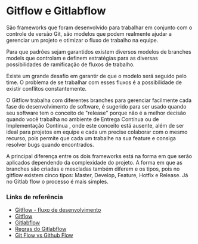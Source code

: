 # Gitflow e Gitlabflow #


São frameworks que foram desenvolvido para trabalhar em conjunto com o controle de versão Git, são modelos que podem realmente ajudar a gerenciar um projeto e otimizar o fluxo de trabalho na equipe. 

Para que padrões sejam garantidos existem diversos modelos de branches models que controlam e definem estratégias para as diversas possibilidades de ramificação de fluxos de trabalho.

Existe um grande desafio em garantir de que o modelo será seguido pelo time. O problema de se trabalhar com esses fluxos é a possibilidade de existir conflitos constantemente.

O Gitflow trabalha com diferentes branches para gerenciar facilmente cada fase do desenvolvimento de software, é sugerido para ser usado quando seu software tem o conceito de "release" porque não é a melhor decisão quando você trabalha no ambiente de Entrega Contínua ou de Implementação Contínua , onde este conceito está ausente, além de ser ideal para projetos em equipe e cada um precise colaborar com o mesmo recurso, pois permite que cada um trabalhe na sua feature e consiga resolver bugs quando encontrados.  
 
A principal diferença entre os dois frameworks está na forma em que serão aplicados dependendo da complexidade do projeto. A forma em que as branches são criadas e mescladas também diferem e os tipos, pois no gitflow existem cinco tipos: Master, Develop, Feature, Hotfix e Release. Já no Gitlab flow o processo é mais simples.


### Links de referência ###

* [Gitflow - fluxo de desenvolvimento](https://imasters.com.br/gerencia-de-ti/fluxo-de-desenvolvimento-com-gitflow/?trace=1519021197) 
* [Gitflow](https://fjorgemota.com/git-flow-uma-forma-legal-de-organizar-repositorios-git/)
* [Gitlabflow](https://about.gitlab.com/2014/09/29/gitlab-flow/)
* [Regras do Gitlabflow](https://about.gitlab.com/2016/07/27/the-11-rules-of-gitlab-flow/)
* [Git Flow vs Github Flow](https://lucamezzalira.com/2014/03/10/git-flow-vs-github-flow/)

